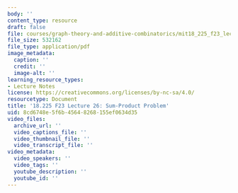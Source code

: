```yaml
---
body: ''
content_type: resource
draft: false
file: courses/graph-theory-and-additive-combinatorics/mit18_225_f23_lec26.pdf
file_size: 532162
file_type: application/pdf
image_metadata:
  caption: ''
  credit: ''
  image-alt: ''
learning_resource_types:
- Lecture Notes
license: https://creativecommons.org/licenses/by-nc-sa/4.0/
resourcetype: Document
title: '18.225 F23 Lecture 26: Sum-Product Problem'
uid: 8cd6748e-5f6b-4564-8268-155ef0634d35
video_files:
  archive_url: ''
  video_captions_file: ''
  video_thumbnail_file: ''
  video_transcript_file: ''
video_metadata:
  video_speakers: ''
  video_tags: ''
  youtube_description: ''
  youtube_id: ''
---
```

